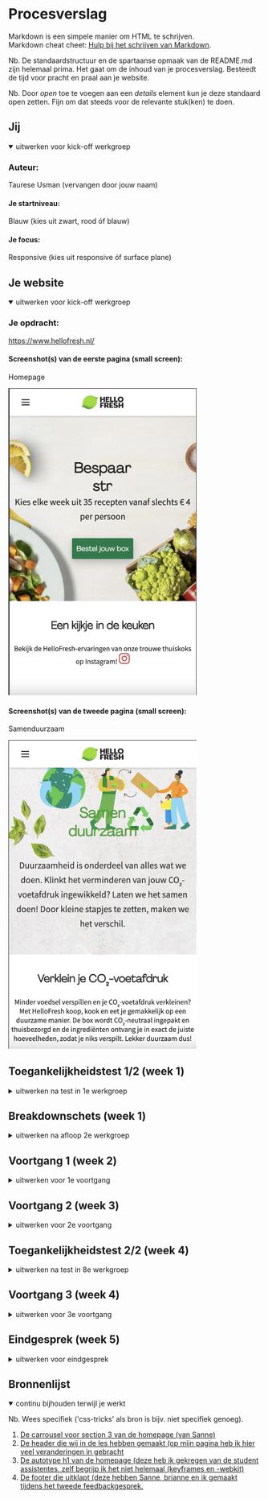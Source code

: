 # Procesverslag
Markdown is een simpele manier om HTML te schrijven.  
Markdown cheat cheet: [Hulp bij het schrijven van Markdown](https://github.com/adam-p/markdown-here/wiki/Markdown-Cheatsheet).

Nb. De standaardstructuur en de spartaanse opmaak van de README.md zijn helemaal prima. Het gaat om de inhoud van je procesverslag. Besteedt de tijd voor pracht en praal aan je website.

Nb. Door *open* toe te voegen aan een *details* element kun je deze standaard open zetten. Fijn om dat steeds voor de relevante stuk(ken) te doen.





## Jij

<details open>
  <summary>uitwerken voor kick-off werkgroep</summary>

  ### Auteur:
  Taurese Usman (vervangen door jouw naam)

  #### Je startniveau:
  Blauw (kies uit zwart, rood óf blauw)

  #### Je focus:
  Responsive (kies uit responsive óf surface plane)
 
</details>





## Je website

<details open>
  <summary>uitwerken voor kick-off werkgroep</summary>


  ### Je opdracht:
  https://www.hellofresh.nl/

  #### Screenshot(s) van de eerste pagina (small screen): 
  Homepage
   
  <img src="readme-images/foto-website1.png" width="375px" alt="omschrijving van de pagina">

  #### Screenshot(s) van de tweede pagina (small screen):
  Samenduurzaam

  <img src="readme-images/foto-website2.png" width="375px" alt="omschrijving van de pagina">
 
</details>



## Toegankelijkheidstest 1/2 (week 1)

<details>
  <summary>uitwerken na test in 1e werkgroep</summary>

  ### Bevindingen
  Lijst met je bevindingen die in de test naar voren kwamen:

  #### Screenreader
Met een screenreader is de website goed te gebruiken je krijgt alle info goed mee. Alle tekst, navigatie, headers en titels worden goed uitgelegd. Alleen de h1 op de page werd niet goed uitgesproken en herhaalde zichzelf continu.


  #### Muis en Toetsenbord 
Met de muis worden alle klik-bare functies ge-highlight, wanneer je op een button of een carrousel hovert dan krijg word deze een andere kleur en krijgt deze een zwaardere border. 

Hier heeft Hello Fresh goed rekening mee gehouden. 

Tab en enter werken allebei goed, je kan de website hier goed mee bedienen. Alle klik-bare opties worden hiermee snel bereikt bereik.

Met de tab knop kan je direct door de gehele website navigeren en met de enter kan je naar de geselecteerde subpagina komen (die je met de tab hebt geselecteerd).


  #### Motoriek (shocks, elastiekjes)
Slecht motoriek is de website goed te gebruiken, dit is omdat de buttons erg groot zijn. 
Omdat je op de praktisch niet hoeft te typen op de website maakt dit het erg makkelijk. 
Ook is het lezen van de content op de pagina erg nog steeds erg goed te doen. 

Met spasmes of Parkinson’s is de website lastig te gebruiken, maar niet onmogelijk. Omdat de buttons erg groot zijn is het nog mogelijk om hier op te kunnen klikken.  Wel was het navigeren met spasmes erg moeilijk met een hand, maar met twee zou dit nog moeilijker zijn om te gebruiken. 

<img src="readme-images/elastiekje1.png">
<img src="readme-images/arm.png">


  #### Concentratie problemen
Concentratieprobleem
Met concentratie problemen is deze website niet zo goed te gebruiken. Dit is omdat de website heel rustig is en geen aandacht trekt wanneer jij met iets andere bezig bent. Er zijn geen onderdelen op de pagina die erg uitspatten. 
<img src="readme-images/ballon.png">


  #### Visueel (brillen, contrast, kleurenblind, dark/light). 
Voor mensen met kleurenblind word er best goed rekening gehouden, wanneer er met colorblindly word gekeken dan worden de andere kleuren erg ge-highlight of de kleuren zelfs veranderd. 

Behalve bij de Green-Week of Green-Blind, hierbij zie je geen verschil met de originele website. 

Verder is met een visuele beperking de website nog redelijk goed te gebruiken, dit is omdat er heel veel afbeeldingen zijn op de pagina en dat er goed gebruik is gemaakt van flexbox, alle tekst is opgedeeld in verschillende stukken.

<img src="readme-images/bril.png">

</details>



## Breakdownschets (week 1)

<details>
  <summary>uitwerken na afloop 2e werkgroep</summary>

  ### de hele pagina: 
  <img src="readme-images/breakdown-schets1.png" width="375px" alt="breakdown van de hele pagina">

  ### dynamisch deel (bijv menu): 
  <img src="readme-images/breakdown-schets3.png" width="375px" alt="breakdown van een dynamisch deel">

  ### wellicht nog een dynamisch deel (bijv filter): 
  <img src="readme-images/breakdown-schets4.png" width="375px" alt="breakdown van nog een dynamisch deel">

</details>





## Voortgang 1 (week 2)

<details>
  <summary>uitwerken voor 1e voortgang</summary>

  ### Stand van zaken
  hier dit ging goed & dit was lastig (neem ook screenshots op van delen van je website en code)


  ### Agenda voor meeting
  samen met je groepje opstellen

  | Taurese        | Brianne            | Lars         | student 4        |
  | ---            | ---                | ---          | ---              |
  | List item op   | en dit             | Hoe kan ik   | en dan ik dat    |
  | een timer die  | dit als er tijd is | het beste be |                  |
  | ginnen met cs  | ...                | ginnen met-css|                 |
  
 
  
  De agenda bewerken gaat erg lastig dus ik zet alle dingen hier neer:
  
  Taurese:  Ik weet niet hoe ik een list item laten veranderen op een timer die loopt. 
  
  
  Brianne:  Ik kan niet altijd :nth-of-child gebruiken. Bijv. als ik de 1e section een background-image wil geven. Wat moet ik dan doen? (zelfde met       
  links).
  
  
  Lars: Hoe kan ik het beste beginnen met CSS.




  ### Verslag van meeting
  hier na afloop snel de uitkomsten van de meeting vastleggen:
  
Ik heb van de student assistentes een mogelijke oplossing meegekregen voor mijn probleem, ik zou dit kunnen fixen met CSS of met Autotype of TypeJS. Ik zal dit zo spoedig mogelijk toepassen binnen mijn site. Verder gaat het erg goed met mijn website en ben ik al redelijk ver opweg.
  
</details>





## Voortgang 2 (week 3)

<details>
  <summary>uitwerken voor 2e voortgang</summary>

  ### Stand van zaken
  hier dit ging goed & dit was lastig (neem ook screenshots op van delen van je website en code)


  ### Agenda voor meeting
  samen met je groepje opstellen

  | Taurese       | student 2          | student 3    | student 4        |
  | ---            | ---                | ---          | ---              |
  | dit bespreken  | en dit             | en ik dit    | en dan ik dat    |
  | en dat ook nog | dit als er tijd is | nog een punt | dit wil ik zeker |
  | ...            | ...                | ...          | ...              |

  
  De agenda bewerken gaat erg lastig dus ik zet alle dingen hier neer:
  
  Taurese: Ik weet niet hoe ik meerdere dropdown UL's kan maken binnen een footer. 
  Brianne: Heeft het zelfde probleem als ik. 
  Lars: had geen voortgang gemaakt en had niets op te vragen bij de les
  
  

  ### Verslag van meeting
  - hier na afloop snel de uitkomsten van de meeting vastleggen
  Na afloop van het gesprek heb ik de footer kunnen toepassen binnen de website (deze hadden we gemaakt). Dit heeft mij erg opweg geholpen en hierdoor heb ik weer goed verder kunnen werken. 

</details>





## Toegankelijkheidstest 2/2 (week 4)

<details>
  <summary>uitwerken na test in 8e werkgroep</summary>

### Bevindingen

#### Slechte motoriek
Slecht motoriek is de website ook goed te gebruiken. Dit is omdat de website verticaal goed te gebruiken is, je hoeft niet op (veel) buttons te klikken om te komen waar je wilt zijn.

#### Visuele beperkingen
De website is goed te gebruiken met een visuele beperking, dit is omdat er veel afbeeldingen zijn die veel ruimte innemen. Alleen de tekst op mijn website kan een stukje groter, dit is nu nog best klein.

#### Concentratieprobleem
Met concentratie problemen is de website nog redelijk te gebruiken. Dit is wederom omdat er veel grote afbeeldingen op de pagina zijn die al een voorbeeld geven van wat de sectie inhoud. 

#### Spasmes/Parkinson
Met parkinsons is de website goed te gebruiken. Dit is omdat de website veel informatie en afbeeldingen heeft en niet veel dingen waar je hoeft te klikken. 

#### Screenreaders
Met de screenreaders is de pagina erg goed te gebruiken. Dit is omdat ik op bijna alle elementen een aria-label heb toegevoegd die uitlegt wat de content inhoud (sections, kopjes, woorden, afbeeldingen, buttons, links).

  </details>


## Voortgang 3 (week 4)

<details>
  <summary>uitwerken voor 3e voortgang</summary>

  ### Stand van zaken
  hier dit ging goed & dit was lastig (neem ook screenshots op van delen van je website en code)


  ### Agenda voor meeting
  samen met je groepje opstellen

  | student 1      | student 2          | student 3    | student 4        |
  | ---            | ---                | ---          | ---              |
  | dit bespreken  | en dit             | en ik dit    | en dan ik dat    |
  | en dat ook nog | dit als er tijd is | nog een punt | dit wil ik zeker |
  | ...            | ...                | ...          | ...              |

  ### Agenda meeting
  
  Taurese: Ik weet niet hoe ik de header die we in de les hebben gemaakt er goed uit kan laten zien op de desktop versie. En dat mijn navigatie voor een of andere reden niet opent op mijn tweede pagina desondanks de code precies hetzelfde is (css & javascript).
  
  ### Verslag van meeting
  hier na afloop snel de uitkomsten van de meeting vastleggen

  - punt 1
  - punt 2
  - nog een punt
  - ...

</details>





## Eindgesprek (week 5)

<details>
  <summary>uitwerken voor eindgesprek</summary>

  ### Je uitkomst - karakteristiek screenshots:
  <img src="readme-images/dummy-plaatje.jpg" width="375px" alt="uitomst opdracht 1">


  ### Dit ging goed/Heb ik geleerd: 
  Korte omschrijving met plaatjes

  <img src="readme-images/dummy-plaatje.jpg" width="375px" alt="top">


  ### Dit was lastig/Is niet gelukt:
  Korte omschrijving met plaatjes

  <img src="readme-images/dummy-plaatje.jpg" width="375px" alt="bummer">
</details>





## Bronnenlijst

<details open>
  <summary>continu bijhouden terwijl je werkt</summary>

  Nb. Wees specifiek ('css-tricks' als bron is bijv. niet specifiek genoeg).

  1. <a href="https://codepen.io/Taurese/pen/dyKmpqG">De carrousel voor section 3 van de homepage (van Sanne)</a>
  2. <a href="https://codepen.io/Taurese/pen/PoaBYaj">De header die wij in de les hebben gemaakt (op mijn pagina heb ik hier veel veranderingen in gebracht</a>
  3. <a href="https://codepen.io/Mrshcom/pen/DgWqxm">De autotype h1 van de homepage (deze heb ik gekregen van de student assistentes, zelf begrijp ik het niet helemaal (keyframes en -webkit)</a>
  4. <a href="https://codepen.io/shooft/pen/zYamYyx">De footer die uitklapt (deze hebben Sanne, brianne en ik gemaakt tijdens het tweede feedbackgesprek.</a>

</details>
